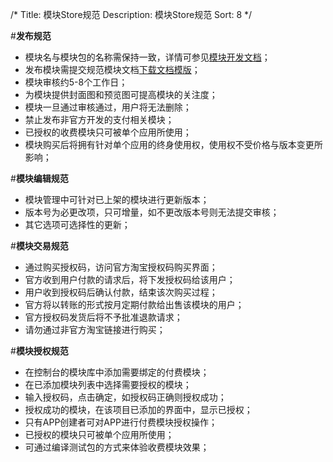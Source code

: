 /*
Title: 模块Store规范
Description: 模块Store规范
Sort: 8
*/



#**发布规范**

- 模块名与模块包的名称需保持一致，详情可参见[模块开发文档](http://resource.apicloud.com/templet/DocTemplate.docx)；
- 发布模块需提交规范模块文档[下载文档模版](http://resource.apicloud.com/templet/TestCase.zip)；
- 模块审核约5-8个工作日；
- 为模块提供封面图和预览图可提高模块的关注度；
- 模块一旦通过审核通过，用户将无法删除；
- 禁止发布非官方开发的支付相关模块；
- 已授权的收费模块只可被单个应用所使用；
- 模块购买后将拥有针对单个应用的终身使用权，使用权不受价格与版本变更所影响；


#**模块编辑规范**

- 模块管理中可针对已上架的模块进行更新版本；
- 版本号为必更改项，只可增量，如不更改版本号则无法提交审核；
- 其它选项可选择性的更新；


#**模块交易规范**

- 通过购买授权码，访问官方淘宝授权码购买界面；
- 官方收到用户付款的请求后，将下发授权码给该用户；
- 用户收到授权码后确认付款，结束该次购买过程；
- 官方将以转账的形式按月定期付款给出售该模块的用户；
- 官方授权码发货后将不予批准退款请求；
- 请勿通过非官方淘宝链接进行购买；

#**模块授权规范**

- 在控制台的模块库中添加需要绑定的付费模块；
- 在已添加模块列表中选择需要授权的模块；
- 输入授权码，点击确定，如授权码正确则授权成功；
- 授权成功的模块，在该项目已添加的界面中，显示已授权；
- 只有APP创建者可对APP进行付费模块授权操作；
- 已授权的模块只可被单个应用所使用； 
- 可通过编译测试包的方式来体验收费模块效果；



